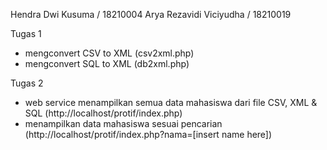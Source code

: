 Hendra Dwi Kusuma 	/ 18210004 
Arya Rezavidi Viciyudha / 18210019

Tugas 1
- mengconvert CSV to XML (csv2xml.php)
- mengconvert SQL to XML (db2xml.php)

Tugas 2
- web service menampilkan semua data mahasiswa dari file CSV, XML & SQL (http://localhost/protif/index.php)
- menampilkan data mahasiswa sesuai pencarian (http://localhost/protif/index.php?nama=[insert name here])
